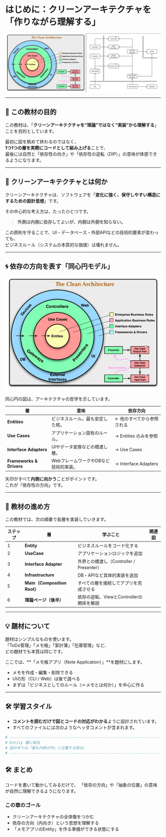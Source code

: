 # はじめに：クリーンアーキテクチャを「作りながら理解する」

![クリーンアーキテクチャ](../クリーンアーキテクチャ.png)

---

## 🎯 この教材の目的

この教材は、「**クリーンアーキテクチャを“理論”ではなく“実装”から理解する**」ことを目的としています。

最初に図を眺めて終わるのではなく、  
**1つ1つの層を実際にコードとして組み上げる**ことで、  
最後には自然と「依存性の向き」や「依存性の逆転（DIP）」の意味が体感できるようになります。

---

## 🧩 クリーンアーキテクチャとは何か

クリーンアーキテクチャは、ソフトウェアを「**変化に強く、保守しやすい構造にするための設計思想**」です。

その中心的な考え方は、たったひとつです。

> **外側は内側に依存してよいが、内側は外側を知らない。**

この原則を守ることで、UI・データベース・外部APIなどの技術的要素が変わっても、  
ビジネスルール（システムの本質的な価値）は壊れません。

---

## 🌀 依存の方向を表す「同心円モデル」

![クリーンアーキテクチャ・同心円](../クリーンアーキテクチャ・同心円.png)

同心円の図は、アーキテクチャの哲学を示しています。

| 層 | 意味 | 依存方向 |
|----|------|----------|
| **Entities** | ビジネスルール。最も安定した核。 | ← 他のすべてから参照される |
| **Use Cases** | アプリケーション固有のルール。 | → Entities のみを参照 |
| **Interface Adapters** | UIやデータ変換などの橋渡し層。 | → Use Cases |
| **Frameworks & Drivers** | WebフレームワークやDBなど技術的実装。 | → Interface Adapters |

矢印がすべて**内側に向かう**ことがポイントです。  
これが「依存性の方向」です。

---

## 🧱 教材の進め方

この教材では、次の順番で各層を実装していきます。

| ステップ | 層 | 学ぶこと | 関連図 |
|-----------|----|-----------|----------|
| 1 | **Entity** | ビジネスルールをコード化する |  |
| 2 | **UseCase** | アプリケーションロジックを追加 | |
| 3 | **Interface Adapter** | 外界との橋渡し（Controller / Presenter） |  |
| 4 | **Infrastructure** | DB・APIなど具体的実装を追加 |  |
| 5 | **Main（Composition Root）** | すべての層を接続してアプリを完成させる |  |
| 6 | **理論ページ（後半）** | 依存の逆転、ViewとControllerの関係を解説 | |

---

## 💡 題材について

題材はシンプルなものを使います。  
「ToDo管理」「メモ帳」「家計簿」「在庫管理」など、  
どの題材でも本質は同じです。

ここでは、**「メモ帳アプリ（Note Application）」**を題材にします。

- メモを作成・編集・削除できる  
- UIの形（CLI / Web）は後で選べる  
- まずは「ビジネスとしてのルール（＝メモとは何か）」を中心に作る  

---

## 🛠️ 学習スタイル

- **コメントを読むだけで図とコードの対応がわかる**ように設計されています。
- すべてのファイルには次のようなヘッダコメントが含まれます。

```python
# --------------------------------------------------------------------
# Entity 層に相当
# 図の中では「最も内側の円」に位置する部分。
# --------------------------------------------------------------------
```

## 🛠️ まとめ

コードを書いて動かしてみるだけで、
「依存の方向」や「抽象の位置」の意味が自然に理解できるようになります。

### この章のゴール
- クリーンアーキテクチャの全体像をつかむ
- 依存の方向（内向き）という思想を理解する
- 「メモアプリのEntity」を作る準備ができる状態にする



